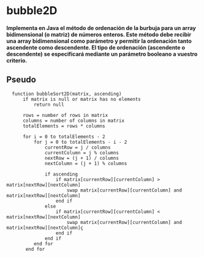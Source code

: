 # bubble2D

#### Implementa en Java el método de ordenación de la burbuja para un array bidimensional (o matriz) de números enteros. Este método debe recibir una array bidimensional como parámetro y permitir la ordenación tanto ascendente como descendente. El tipo de ordenación (ascendente o descendente) se especificará mediante un parámetro booleano a vuestro criterio. 

## Pseudo

      function bubbleSort2D(matrix, ascending)
          if matrix is null or matrix has no elements
              return null
      
          rows = number of rows in matrix
          columns = number of columns in matrix
          totalElements = rows * columns
      
          for i = 0 to totalElements - 2
              for j = 0 to totalElements - i - 2
                  currentRow = j / columns
                  currentColumn = j % columns
                  nextRow = (j + 1) / columns
                  nextColumn = (j + 1) % columns
      
                  if ascending
                      if matrix[currentRow][currentColumn] > matrix[nextRow][nextColumn]
                          swap matrix[currentRow][currentColumn] and matrix[nextRow][nextColumn]
                      end if
                  else
                      if matrix[currentRow][currentColumn] < matrix[nextRow][nextColumn]
                          swap matrix[currentRow][currentColumn] and matrix[nextRow][nextColumn]ç
                      end if
                  end if
              end for
           end for
